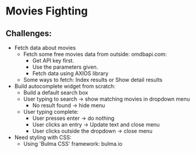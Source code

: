 # Movies Fighting

## Challenges:

- Fetch data about movies
  - Fetch some free movies data from outside: omdbapi.com:
    - Get API key first. 
    - Use the parameters given.
    - Fetch data using AXIOS library
  - Some ways to fetch: Index results or Show detail results
- Build autocomplete widget from scratch:
  - Build a default search box
  - User typing to search -> show matching movies in dropdown menu
    - No result found -> hide menu
  - User typing complete:
    - User presses enter -> do nothing
    - User clicks an entry -> Update text and close menu
    - User clicks outside the dropdown -> close menu
- Need styling with CSS:
  - Using 'Bulma CSS' framework: bulma.io

